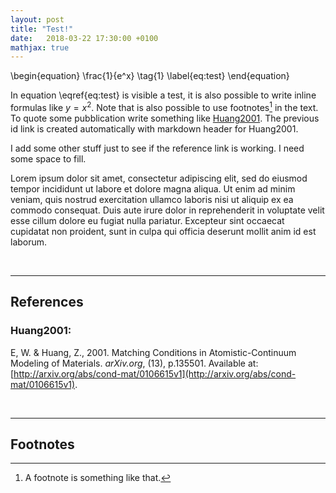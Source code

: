 ```yaml
---
layout: post
title: "Test!"
date:   2018-03-22 17:30:00 +0100
mathjax: true
---
```


\begin{equation}
	\frac{1}{e^x} \tag{1}
	\label{eq:test}
\end{equation}

In equation \eqref{eq:test} is visible a test, it is also possible to
write inline formulas like $y=x^2$. Note that is also possible to use
footnotes[^fn1] in the text. To quote some pubblication write
something like [Huang2001](#huang2001). The previous id link is created automatically with markdown header for Huang2001.

I add some other stuff just to see if the reference link is working.
I need some space to fill.

Lorem ipsum dolor sit amet, consectetur adipiscing elit, sed do eiusmod tempor incididunt ut labore et dolore magna aliqua. Ut enim ad minim veniam, quis nostrud exercitation ullamco laboris nisi ut aliquip ex ea commodo consequat. Duis aute irure dolor in reprehenderit in voluptate velit esse cillum dolore eu fugiat nulla pariatur. Excepteur sint occaecat cupidatat non proident, sunt in culpa qui officia deserunt mollit anim id est laborum.

<br>

---

## References

### Huang2001:
E, W. & Huang, Z., 2001. Matching Conditions in Atomistic-Continuum Modeling of Materials. _arXiv.org_, (13), p.135501. Available at: [http://arxiv.org/abs/cond-mat/0106615v1](http://arxiv.org/abs/cond-mat/0106615v1).

<br>

---

## Footnotes

[^fn1]: A footnote is something like that.
